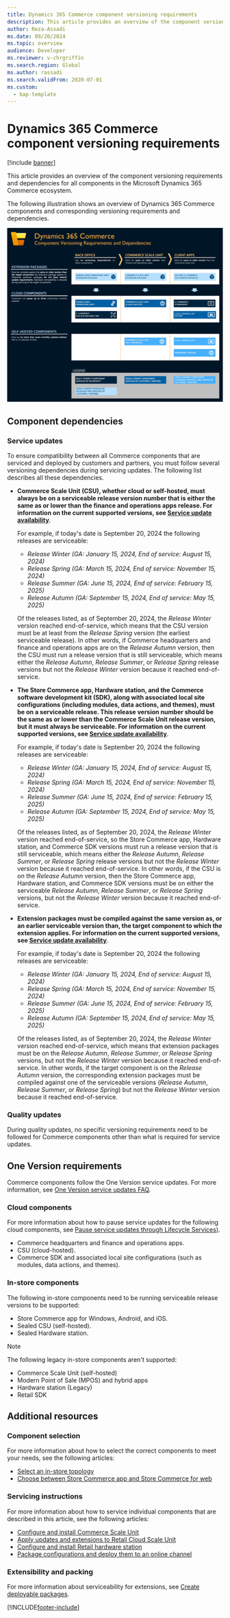 ```yaml
---
title: Dynamics 365 Commerce component versioning requirements
description: This article provides an overview of the component versioning requirements and dependencies for all components in the Microsoft Dynamics 365 Commerce ecosystem.
author: Reza-Assadi
ms.date: 09/20/2024
ms.topic: overview 
audience: Developer
ms.reviewer: v-chrgriffin
ms.search.region: Global
ms.author: rassadi
ms.search.validFrom: 2020-07-01
ms.custom: 
  - bap-template
---
```


# Dynamics 365 Commerce component versioning requirements

[!include [banner](../includes/banner.md)]

This article provides an overview of the component versioning requirements and dependencies for all components in the Microsoft Dynamics 365 Commerce ecosystem.

The following illustration shows an overview of Dynamics 365 Commerce components and corresponding versioning requirements and dependencies.

![Dynamics 365 Commerce Component versioning requirements and dependencies.](./media/CommerceComponentVersioning_Sep_2024.png)

## Component dependencies

### Service updates

To ensure compatibility between all Commerce components that are serviced and deployed by customers and partners, you must follow several versioning dependencies during servicing updates. The following list describes all these dependencies.

- **Commerce Scale Unit (CSU), whether cloud or self-hosted, must always be on a serviceable release version number that is either the same as or lower than the finance and operations apps release. For information on the current supported versions, see [Service update availability](/dynamics365/fin-ops-core/dev-itpro/get-started/public-preview-releases)**.

  For example, if today's date is September 20, 2024 the following releases are serviceable:
    - *Release Winter (GA: January 15, 2024, End of service: August 15, 2024)*
    - *Release Spring (GA: March 15, 2024, End of service: November 15, 2024)*
    - *Release Summer (GA: June 15, 2024, End of service: February 15, 2025)*
    - *Release Autumn (GA: September 15, 2024, End of service: May 15, 2025)*

  Of the releases listed, as of September 20, 2024, the *Release Winter* version reached end-of-service, which means that the CSU version must be at least from the *Release Spring* version (the earliest serviceable release). In other words, if Commerce headquarters and finance and operations apps are on the *Release Autumn* version, then the CSU must run a release version that is still serviceable, which means either the *Release Autumn*, *Release Summer*, or *Release Spring* release versions but not the *Release Winter* version because it reached end-of-service. 

- **The Store Commerce app, Hardware station, and the Commerce software development kit (SDK), along with associated local site configurations (including modules, data actions, and themes), must be on a serviceable release. This release version number should be the same as or lower than the Commerce Scale Unit release version, but it must always be serviceable. For information on the current supported versions, see [Service update availability](/dynamics365/fin-ops-core/dev-itpro/get-started/public-preview-releases)**.

  For example, if today's date is September 20, 2024 the following releases are serviceable:
    - *Release Winter (GA: January 15, 2024, End of service: August 15, 2024)*
    - *Release Spring (GA: March 15, 2024, End of service: November 15, 2024)*
    - *Release Summer (GA: June 15, 2024, End of service: February 15, 2025)*
    - *Release Autumn (GA: September 15, 2024, End of service: May 15, 2025)*

  Of the releases listed, as of September 20, 2024, the *Release Winter* version reached end-of-service, so the Store Commerce app, Hardware station, and Commerce SDK versions must run a release version that is still serviceable, which means either the *Release Autumn*, *Release Summer*, or *Release Spring* release versions but not the *Release Winter* version because it reached end-of-service. In other words, if the CSU is on the *Release Autumn* version, then the Store Commerce app, Hardware station, and Commerce SDK versions must be on either the serviceable *Release Autumn*, *Release Summer*, or *Release Spring* versions, but not the *Release Winter* version because it reached end-of-service.

- **Extension packages must be compiled against the same version as, or an earlier serviceable version than, the target component to which the extension applies. For information on the current supported versions, see [Service update availability](/dynamics365/fin-ops-core/dev-itpro/get-started/public-preview-releases)**.

  For example, if today's date is September 20, 2024 the following releases are serviceable:
     - *Release Winter (GA: January 15, 2024, End of service: August 15, 2024)*
     - *Release Spring (GA: March 15, 2024, End of service: November 15, 2024)*
     - *Release Summer (GA: June 15, 2024, End of service: February 15, 2025)*
     - *Release Autumn (GA: September 15, 2024, End of service: May 15, 2025)*

  Of the releases listed, as of September 20, 2024, the *Release Winter* version reached end-of-service, which means that extension packages must be on the *Release Autumn*, *Release Summer*, or *Release Spring* versions, but not the *Release Winter* version because it reached end-of-service. In other words, if the target component is on the *Release Autumn* version, the corresponding extension packages must be compiled against one of the serviceable versions (*Release Autumn*, *Release Summer*, or *Release Spring*) but not the *Release Winter* version because it reached end-of-service.

### Quality updates

During quality updates, no specific versioning requirements need to be followed for Commerce components other than what is required for service updates.

## One Version requirements

Commerce components follow the One Version service updates. For more information, see [One Version service updates FAQ](../../fin-ops-core/dev-itpro/get-started/one-version.md).

### Cloud components

For more information about how to pause service updates for the following cloud components, see [Pause service updates through Lifecycle Services)](../../dev-itpro/lifecycle-services/pause-service-updates.md).

- Commerce headquarters and finance and operations apps.
- CSU (cloud-hosted).
- Commerce SDK and associated local site configurations (such as modules, data actions, and themes).

### In-store components

The following in-store components need to be running serviceable release versions to be supported:

- Store Commerce app for Windows, Android, and iOS.
- Sealed CSU (self-hosted).
- Sealed Hardware station.

> [!NOTE]
> The following legacy in-store components aren't supported:
> - Commerce Scale Unit (self-hosted)
> - Modern Point of Sale (MPOS) and hybrid apps
> - Hardware station (Legacy)
> - Retail SDK

## Additional resources

### Component selection

For more information about how to select the correct components to meet your needs, see the following articles:

- [Select an in-store topology](retail-in-store-topology.md)
- [Choose between Store Commerce app and Store Commerce for web](MPOS-or-CPOS.md)

### Servicing instructions

For more information about how to service individual components that are described in this article, see the following articles:

- [Configure and install Commerce Scale Unit](retail-store-scale-unit-configuration-installation.md)
- [Apply updates and extensions to Retail Cloud Scale Unit](../../fin-ops-core/dev-itpro/deployment/update-retail-channel.md)
- [Configure and install Retail hardware station](retail-hardware-station-configuration-installation.md)
- [Package configurations and deploy them to an online channel](../e-commerce-extensibility/package-deploy.md)
<!-- [Configure, install, and activate the Store Commerce app](retail-modern-pos-device-activation.md)-->

### Extensibility and packing

For more information about serviceability for extensions, see [Create deployable packages](retail-sdk/retail-sdk-packaging.md).


[!INCLUDE[footer-include](../../includes/footer-banner.md)]

